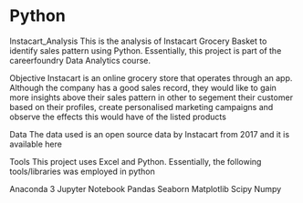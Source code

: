 # Python
Instacart_Analysis
This is the analysis of Instacart Grocery Basket to identify sales pattern using Python. Essentially, this project is part of the careerfoundry Data Analytics course.

Objective
Instacart is an online grocery store that operates through an app. Although the company has a good sales record, they would like to gain more insights above their sales pattern in other to segement their customer based on their profiles, create personalised marketing campaigns and observe the effects this would have of the listed products

Data
The data used is an open source data by Instacart from 2017 and it is available here

Tools
This project uses Excel and Python. Essentially, the following tools/libraries was employed in python

Anaconda 3
Jupyter Notebook
Pandas
Seaborn
Matplotlib
Scipy
Numpy
